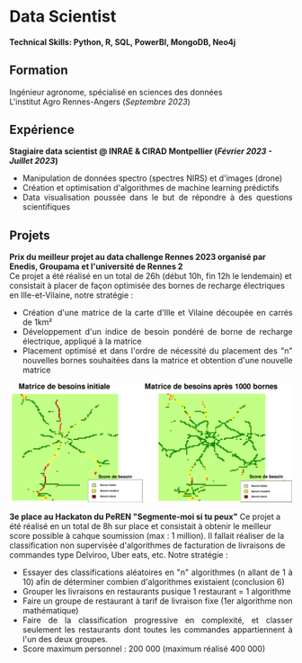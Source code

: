 # Data Scientist
#### Technical Skills: Python, R, SQL, PowerBI, MongoDB, Neo4j

## Formation
Ingénieur agronome, spécialisé en sciences des données  
L'institut Agro Rennes-Angers (_Septembre 2023_)	

## Expérience
**Stagiaire data scientist @ INRAE & CIRAD Montpellier (_Février 2023 - Juillet 2023_)**
- <div align="justify">Manipulation de données spectro (spectres NIRS) et d'images (drone) 
- <div align="justify">Création et optimisation d'algorithmes de machine learning prédictifs
- <div align="justify">Data visualisation poussée dans le but de répondre à des questions scientifiques

## Projets
**Prix du meilleur projet au data challenge Rennes 2023 organisé par Enedis, Groupama et l'université de Rennes 2**  
Ce projet a été réalisé en un total de 26h (début 10h, fin 12h le lendemain) et consistait à placer de façon optimisée des bornes de recharge électriques en Ille-et-Vilaine, notre stratégie :
- <div align="justify">Création d'une matrice de la carte d'Ille et Vilaine découpée en carrés de 1km²
- <div align="justify">Développement d'un indice de besoin pondéré de borne de recharge électrique, appliqué à la matrice
- <div align="justify">Placement optimisé et dans l'ordre de nécessité du placement des "n" nouvelles bornes souhaitées dans la matrice et obtention d'une nouvelle matrice

<div align="center">
<img width = 800 src="assets/img/matrices_de_besoin.png">
</div>

**3e place au Hackaton du PeREN "Segmente-moi si tu peux"**
Ce projet a été réalisé en un total de 8h sur place et consistait à obtenir le meilleur score possible à cahque soumission (max : 1 million). Il fallait réaliser de la classification non supervisée d'algorithmes de facturation de livraisons de commandes type Delviroo, Uber eats, etc. Notre stratégie :
- <div align="justify">Essayer des classifications aléatoires en "n" algorithmes (n allant de 1 à 10) afin de déterminer combien d'algorithmes existaient (conclusion 6)
- <div align="justify">Grouper les livraisons en restaurants pusique 1 restaurant = 1 algorithme
- <div align="justify">Faire un groupe de restaurant à tarif de livraison fixe (1er algorithme non mathématique)
- <div align="justify">Faire de la classification progressive en complexité, et classer seulement les restaurants dont toutes les commandes appartiennent à l'un des deux groupes.
- <div align="justify">Score maximum personnel : 200 000 (maximum réalisé 400 000)
